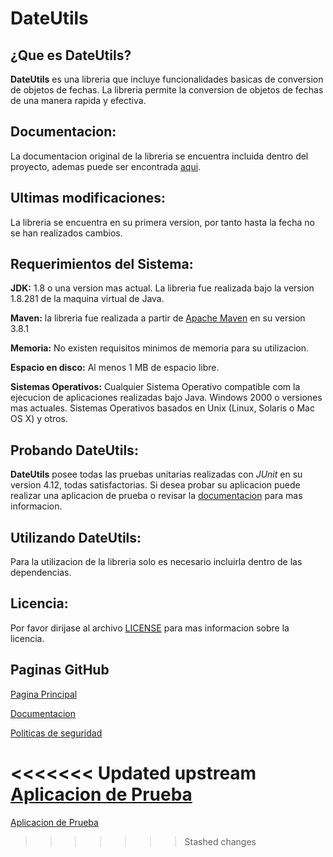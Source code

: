 # DateUtils

## ¿Que es DateUtils?
									
**DateUtils** es una libreria que incluye funcionalidades basicas de conversion de objetos de fechas.
La libreria permite la conversion de objetos de fechas de una manera rapida y efectiva.
		 
## Documentacion:
									
La documentacion original de la libreria se encuentra incluida dentro del proyecto, ademas puede ser 
encontrada [aqui](docs/DOCUMENTACION.md).
		
## Ultimas modificaciones:
									
La libreria se encuentra en su primera version, por tanto hasta la fecha no se han realizados cambios.
		
## Requerimientos del Sistema:

**JDK:**
1.8 o una version mas actual.
La libreria fue realizada bajo la version 1.8.281 de la maquina virtual de Java.

**Maven:**
la libreria fue realizada a partir de [Apache Maven](https://maven.apache.org/) en su version 3.8.1	

**Memoria:**
No existen requisitos minimos de memoria para su utilizacion.

**Espacio en disco:**
Al menos 1 MB de espacio libre.

**Sistemas Operativos:**
Cualquier Sistema Operativo compatible com la ejecucion de aplicaciones realizadas bajo Java.
Windows 2000 o versiones mas actuales.
Sistemas Operativos basados en Unix (Linux, Solaris o Mac OS X) y otros.
		
## Probando DateUtils:
		
**DateUtils** posee todas las pruebas unitarias realizadas con *JUnit* en su version 4.12, todas satisfactorias.
Si desea probar su aplicacion puede realizar una aplicacion de prueba o revisar la [documentacion](docs/DOCUMENTACION.md) 
para mas informacion. 
<!--Si desea realizar pruebas para verificar el funcionamiento de la libreria puede utilizar la aplicacion 
**DateUtils Demo**, para mas indormacion dirijase a [Readme DateUtils Demo](demo/DEMO.md),
aplicacion realizada para visualizar el funcionamiento de la libreria, tambien puede utilizar la libreria en un proyecto
de prueba propio o puede revisar la [documentacion](docs/DOCUMENTACION.md).-->
		
## Utilizando DateUtils:
		
Para la utilizacion de la libreria solo es necesario incluirla dentro de las dependencias.
		
## Licencia:

Por favor dirijase al archivo [LICENSE](LICENSE) para mas informacion sobre la licencia.

## Paginas GitHub

[Pagina Principal](README.md)

[Documentacion](docs/DOCUMENTACION.md)

[Politicas de seguridad](SECURITY.md)

<<<<<<< Updated upstream
[Aplicacion de Prueba](demo/DEMO.md)
=======
[Aplicacion de Prueba](demo/DEMO.md) 
>>>>>>> Stashed changes
